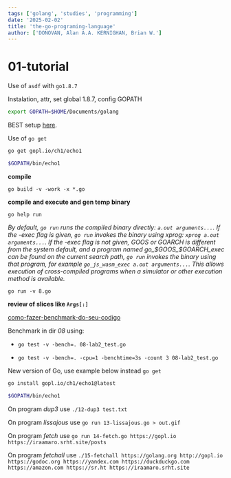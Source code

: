 ```yaml
---
tags: ['golang', 'studies', 'programming']
date: '2025-02-02'
title: 'the-go-programing-language'
author: ['DONOVAN, Alan A.A. KERNIGHAN, Brian W.'] 
---
```


# 01-tutorial

Use of `asdf` with `go1.8.7`

Instalation, attr, set global 1.8.7, config GOPATH

```sh
export GOPATH=$HOME/Documents/golang
```

BEST setup [here](https://archive.is/5EF5m).

Use of `go get`

```sh
go get gopl.io/ch1/echo1

$GOPATH/bin/echo1
```
**compile**

`go build -v -work -x *.go`

**compile and execute and gen temp binary**

`go help run`

*By default, `go run` runs the compiled binary directly:
`a.out arguments...`.
If the -exec flag is given, `go run` invokes the binary using xprog:
`xprog a.out arguments...`.
If the -exec flag is not given, GOOS or GOARCH is different from the
system default, and a program named go_\$GOOS_\$GOARCH_exec can be found
on the current search path, `go run` invokes the binary using that program,
for example `go_js_wasm_exec a.out arguments...`. This allows execution of
cross-compiled programs when a simulator or other execution method is
available.*

`go run -v 8.go`

**review of slices like `Args[:]`**

[como-fazer-benchmark-do-seu-codigo](https://archive.is/LpIOU)

Benchmark in dir *08* using:

- `go test -v -bench=. 08-lab2_test.go`

- `go test -v -bench=. -cpu=1 -benchtime=3s -count 3 08-lab2_test.go`


New version of Go, use example below instead `go get`


```sh
go install gopl.io/ch1/echo1@latest

$GOPATH/bin/echo1
```

On program *dup3* use `./12-dup3 test.txt`

On program *lissajous* use `go run 13-lissajous.go > out.gif`

On program *fetch* use `go run 14-fetch.go
https://gopl.io https://iraamaro.srht.site/posts`


On program *fetchall* use `./15-fetchall https://golang.org
http://gopl.io https://godoc.org https://yandex.com
https://duckduckgo.com https://amazon.com https://sr.ht
https://iraamaro.srht.site`


